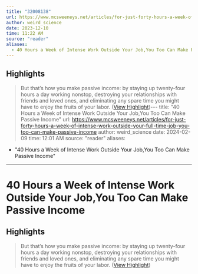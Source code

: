 ```yaml
---
title: "32008138"
url: https://www.mcsweeneys.net/articles/for-just-forty-hours-a-week-of-intense-work-outside-your-full-time-job-you-too-can-make-passive-income
author: weird_science
date: 2023-12-10
time: 11:22 AM
source: "reader"
aliases:
  - 40 Hours a Week of Intense Work Outside Your Job,You Too Can Make Passive Income
---
```

## Highlights
> But that’s how you make passive income: by staying up twenty-four hours a day working nonstop, destroying your relationships with friends and loved ones, and eliminating any spare time you might have to enjoy the fruits of your labor. ([View Highlight](https://read.readwise.io/read/01h9wj577dybc7932c8qth3ddz))---
title: "40 Hours a Week of Intense Work Outside Your Job,You Too Can Make Passive Income"
url: https://www.mcsweeneys.net/articles/for-just-forty-hours-a-week-of-intense-work-outside-your-full-time-job-you-too-can-make-passive-income
author: weird_science
date: 2024-02-09
time: 12:01 AM
source: "reader"
aliases:
  - "40 Hours a Week of Intense Work Outside Your Job,You Too Can Make Passive Income"
---
# 40 Hours a Week of Intense Work Outside Your Job,You Too Can Make Passive Income

## Highlights
> But that’s how you make passive income: by staying up twenty-four hours a day working nonstop, destroying your relationships with friends and loved ones, and eliminating any spare time you might have to enjoy the fruits of your labor. ([View Highlight](https://read.readwise.io/read/01h9wj577dybc7932c8qth3ddz))

